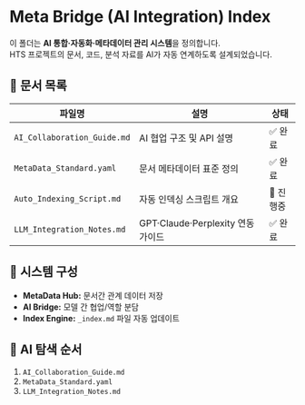 # Meta Bridge (AI Integration) Index

이 폴더는 **AI 통합·자동화·메타데이터 관리 시스템**을 정의합니다.  
HTS 프로젝트의 문서, 코드, 분석 자료를 AI가 자동 연계하도록 설계되었습니다.

## 🔧 문서 목록
| 파일명 | 설명 | 상태 |
|---------|------|------|
| `AI_Collaboration_Guide.md` | AI 협업 구조 및 API 설명 | ✅ 완료 |
| `MetaData_Standard.yaml` | 문서 메타데이터 표준 정의 | ✅ 완료 |
| `Auto_Indexing_Script.md` | 자동 인덱싱 스크립트 개요 | 🔄 진행중 |
| `LLM_Integration_Notes.md` | GPT·Claude·Perplexity 연동 가이드 | ✅ 완료 |

## 🧩 시스템 구성
- **MetaData Hub:** 문서간 관계 데이터 저장  
- **AI Bridge:** 모델 간 협업/역할 분담  
- **Index Engine:** `_index.md` 파일 자동 업데이트  

## 🤖 AI 탐색 순서
1. `AI_Collaboration_Guide.md`  
2. `MetaData_Standard.yaml`  
3. `LLM_Integration_Notes.md`
